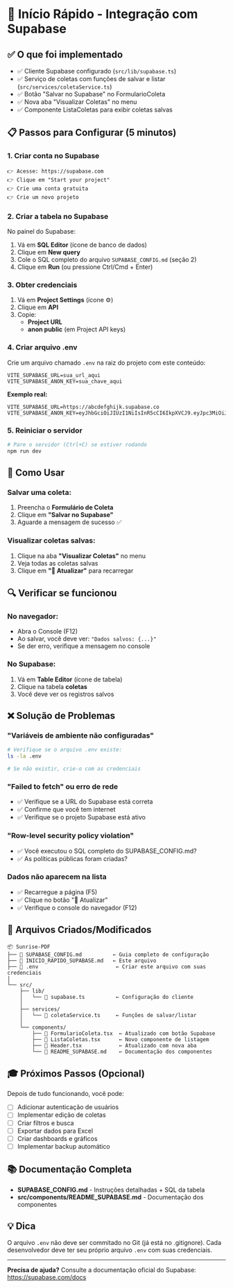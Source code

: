 # 🚀 Início Rápido - Integração com Supabase

## ✅ O que foi implementado

- ✅ Cliente Supabase configurado (`src/lib/supabase.ts`)
- ✅ Serviço de coletas com funções de salvar e listar (`src/services/coletaService.ts`)
- ✅ Botão "Salvar no Supabase" no FormularioColeta
- ✅ Nova aba "Visualizar Coletas" no menu
- ✅ Componente ListaColetas para exibir coletas salvas

## 📋 Passos para Configurar (5 minutos)

### 1. Criar conta no Supabase
```
👉 Acesse: https://supabase.com
👉 Clique em "Start your project"
👉 Crie uma conta gratuita
👉 Crie um novo projeto
```

### 2. Criar a tabela no Supabase

No painel do Supabase:
1. Vá em **SQL Editor** (ícone de banco de dados)
2. Clique em **New query**
3. Cole o SQL completo do arquivo `SUPABASE_CONFIG.md` (seção 2)
4. Clique em **Run** (ou pressione Ctrl/Cmd + Enter)

### 3. Obter credenciais

1. Vá em **Project Settings** (ícone ⚙️)
2. Clique em **API**
3. Copie:
   - **Project URL**
   - **anon public** (em Project API keys)

### 4. Criar arquivo .env

Crie um arquivo chamado `.env` na raiz do projeto com este conteúdo:

```env
VITE_SUPABASE_URL=sua_url_aqui
VITE_SUPABASE_ANON_KEY=sua_chave_aqui
```

**Exemplo real:**
```env
VITE_SUPABASE_URL=https://abcdefghijk.supabase.co
VITE_SUPABASE_ANON_KEY=eyJhbGciOiJIUzI1NiIsInR5cCI6IkpXVCJ9.eyJpc3MiOiJzdXBhYmFzZSIsInJlZiI6ImFiY2RlZmdoaWprIiwicm9sZSI6ImFub24iLCJpYXQiOjE2MjM5NzE4NzQsImV4cCI6MTkzOTU0Nzg3NH0.xxxxxxxxxxxxxxxxxxxxxxxxxxxxxxxxxxx
```

### 5. Reiniciar o servidor

```bash
# Pare o servidor (Ctrl+C) se estiver rodando
npm run dev
```

## 🎯 Como Usar

### Salvar uma coleta:
1. Preencha o **Formulário de Coleta**
2. Clique em **"Salvar no Supabase"**
3. Aguarde a mensagem de sucesso ✅

### Visualizar coletas salvas:
1. Clique na aba **"Visualizar Coletas"** no menu
2. Veja todas as coletas salvas
3. Clique em **"🔄 Atualizar"** para recarregar

## 🔍 Verificar se funcionou

### No navegador:
- Abra o Console (F12)
- Ao salvar, você deve ver: `"Dados salvos: {...}"`
- Se der erro, verifique a mensagem no console

### No Supabase:
1. Vá em **Table Editor** (ícone de tabela)
2. Clique na tabela **coletas**
3. Você deve ver os registros salvos

## ❌ Solução de Problemas

### "Variáveis de ambiente não configuradas"
```bash
# Verifique se o arquivo .env existe:
ls -la .env

# Se não existir, crie-o com as credenciais
```

### "Failed to fetch" ou erro de rede
- ✅ Verifique se a URL do Supabase está correta
- ✅ Confirme que você tem internet
- ✅ Verifique se o projeto Supabase está ativo

### "Row-level security policy violation"
- ✅ Você executou o SQL completo do SUPABASE_CONFIG.md?
- ✅ As políticas públicas foram criadas?

### Dados não aparecem na lista
- ✅ Recarregue a página (F5)
- ✅ Clique no botão "🔄 Atualizar"
- ✅ Verifique o console do navegador (F12)

## 📁 Arquivos Criados/Modificados

```
📦 Sunrise-PDF
├── 📄 SUPABASE_CONFIG.md          ← Guia completo de configuração
├── 📄 INICIO_RAPIDO_SUPABASE.md   ← Este arquivo
├── 📄 .env                         ← Criar este arquivo com suas credenciais
│
└── src/
    ├── lib/
    │   └── 📄 supabase.ts          ← Configuração do cliente
    │
    ├── services/
    │   └── 📄 coletaService.ts     ← Funções de salvar/listar
    │
    └── components/
        ├── 📄 FormularioColeta.tsx  ← Atualizado com botão Supabase
        ├── 📄 ListaColetas.tsx      ← Novo componente de listagem
        ├── 📄 Header.tsx            ← Atualizado com nova aba
        └── 📄 README_SUPABASE.md    ← Documentação dos componentes
```

## 🎓 Próximos Passos (Opcional)

Depois de tudo funcionando, você pode:

- [ ] Adicionar autenticação de usuários
- [ ] Implementar edição de coletas
- [ ] Criar filtros e busca
- [ ] Exportar dados para Excel
- [ ] Criar dashboards e gráficos
- [ ] Implementar backup automático

## 📚 Documentação Completa

- **SUPABASE_CONFIG.md** - Instruções detalhadas + SQL da tabela
- **src/components/README_SUPABASE.md** - Documentação dos componentes

## 💡 Dica

O arquivo `.env` não deve ser commitado no Git (já está no .gitignore).
Cada desenvolvedor deve ter seu próprio arquivo `.env` com suas credenciais.

---

**Precisa de ajuda?** Consulte a documentação oficial do Supabase: https://supabase.com/docs

